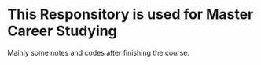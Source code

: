 # This Responsitory is used for Master Career Studying
Mainly some notes and codes after finishing the course.

